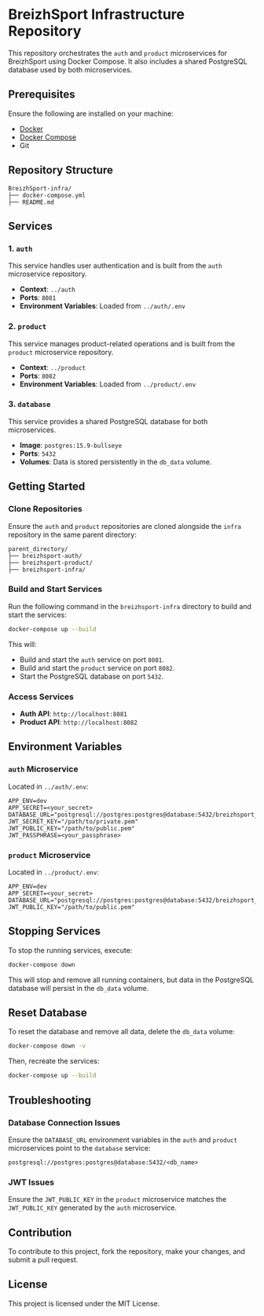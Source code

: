 # BreizhSport Infrastructure Repository

This repository orchestrates the `auth` and `product` microservices for BreizhSport using Docker Compose. It also includes a shared PostgreSQL database used by both microservices.

## Prerequisites

Ensure the following are installed on your machine:

- [Docker](https://docs.docker.com/get-docker/)
- [Docker Compose](https://docs.docker.com/compose/install/)
- Git

## Repository Structure

```
BreizhSport-infra/
├── docker-compose.yml
├── README.md
```

## Services

### 1. `auth`
This service handles user authentication and is built from the `auth` microservice repository.

- **Context**: `../auth`
- **Ports**: `8081`
- **Environment Variables**: Loaded from `../auth/.env`

### 2. `product`
This service manages product-related operations and is built from the `product` microservice repository.

- **Context**: `../product`
- **Ports**: `8082`
- **Environment Variables**: Loaded from `../product/.env`

### 3. `database`
This service provides a shared PostgreSQL database for both microservices.

- **Image**: `postgres:15.9-bullseye`
- **Ports**: `5432`
- **Volumes**: Data is stored persistently in the `db_data` volume.

## Getting Started

### Clone Repositories

Ensure the `auth` and `product` repositories are cloned alongside the `infra` repository in the same parent directory:

```
parent_directory/
├── breizhsport-auth/
├── breizhsport-product/
├── breizhsport-infra/
```

### Build and Start Services

Run the following command in the `breizhsport-infra` directory to build and start the services:

```bash
docker-compose up --build
```

This will:
- Build and start the `auth` service on port `8081`.
- Build and start the `product` service on port `8082`.
- Start the PostgreSQL database on port `5432`.

### Access Services

- **Auth API**: `http://localhost:8081`
- **Product API**: `http://localhost:8082`

## Environment Variables

### `auth` Microservice
Located in `../auth/.env`:
```
APP_ENV=dev
APP_SECRET=<your_secret>
DATABASE_URL="postgresql://postgres:postgres@database:5432/breizhsport_auth_db"
JWT_SECRET_KEY="/path/to/private.pem"
JWT_PUBLIC_KEY="/path/to/public.pem"
JWT_PASSPHRASE=<your_passphrase>
```

### `product` Microservice
Located in `../product/.env`:
```
APP_ENV=dev
APP_SECRET=<your_secret>
DATABASE_URL="postgresql://postgres:postgres@database:5432/breizhsport_product_db"
JWT_PUBLIC_KEY="/path/to/public.pem"
```

## Stopping Services

To stop the running services, execute:

```bash
docker-compose down
```

This will stop and remove all running containers, but data in the PostgreSQL database will persist in the `db_data` volume.

## Reset Database

To reset the database and remove all data, delete the `db_data` volume:

```bash
docker-compose down -v
```

Then, recreate the services:

```bash
docker-compose up --build
```

## Troubleshooting

### Database Connection Issues

Ensure the `DATABASE_URL` environment variables in the `auth` and `product` microservices point to the `database` service:
```
postgresql://postgres:postgres@database:5432/<db_name>
```

### JWT Issues

Ensure the `JWT_PUBLIC_KEY` in the `product` microservice matches the `JWT_PUBLIC_KEY` generated by the `auth` microservice.

## Contribution

To contribute to this project, fork the repository, make your changes, and submit a pull request.

## License

This project is licensed under the MIT License.

